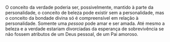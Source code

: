 O conceito da verdade poderia ser, possivelmente, mantido à parte da personalidade, o conceito de beleza pode existir sem a personalidade, mas o conceito da bondade divina só é compreensível em relação à personalidade. Somente uma *pessoa* pode amar e ser amada. Até mesmo a beleza e a verdade estariam divorciadas da esperança de sobrevivência se não fossem atributos de um Deus pessoal, de um Pai amoroso.